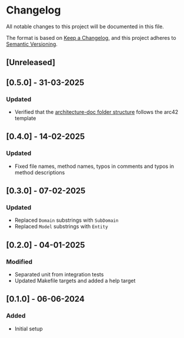 # Changelog

All notable changes to this project will be documented in this file.

The format is based on [Keep a Changelog](https://keepachangelog.com/en/1.0.0/),
and this project adheres to [Semantic Versioning](https://semver.org/spec/v2.0.0.html).

## [Unreleased]

## [0.5.0] - 31-03-2025

### Updated

- Verified that the [architecture-doc folder structure]({{cookiecutter.project_slug}}/docs/{{cookiecutter.project_slug}}/pages/architecture-doc) follows the arc42 template

## [0.4.0] - 14-02-2025

### Updated

- Fixed file names, method names, typos in comments and typos in method descriptions

## [0.3.0] - 07-02-2025

### Updated

- Replaced `Domain` substrings with `SubDomain`
- Replaced `Model` substrings with `Entity`

## [0.2.0] - 04-01-2025

### Modified

- Separated unit from integration tests
- Updated Makefile targets and added a help target

## [0.1.0] - 06-06-2024

### Added

- Initial setup